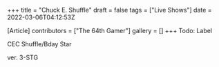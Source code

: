 +++
title = "Chuck E. Shuffle"
draft = false
tags = ["Live Shows"]
date = 2022-03-06T04:12:53Z

[Article]
contributors = ["The 64th Gamer"]
gallery = []
+++
Todo: Label


CEC Shuffle/Bday Star

ver. 3-STG